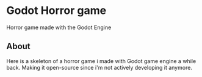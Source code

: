 # Godot Horror game
Horror game made with the Godot Engine

## About
Here is a skeleton of a horror game i made with Godot game engine a while back. Making it open-source since i'm not actively developing it anymore.

